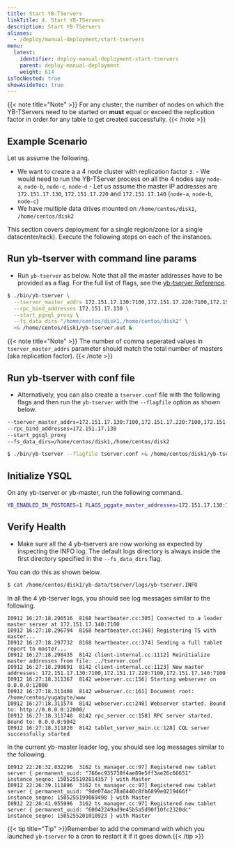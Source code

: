 ```yaml
---
title: Start YB-TServers
linkTitle: 4. Start YB-TServers
description: Start YB-TServers
aliases:
  - /deploy/manual-deployment/start-tservers
menu:
  latest:
    identifier: deploy-manual-deployment-start-tservers
    parent: deploy-manual-deployment
    weight: 614
isTocNested: true
showAsideToc: true
---
```


{{< note title="Note" >}}
For any cluster, the number of nodes on which the YB-TServers need to be started on **must** equal or exceed the replication factor in order for any table to get created successfully.
{{< /note >}}

## Example Scenario
Let us assume the following.

- We want to create a a 4 node cluster with replication factor `3`.
      - We would need to run the YB-TServer process on all the 4 nodes say `node-a`, `node-b`, `node-c`, `node-d`
      - Let us assume the master IP addresses are `172.151.17.130`, `172.151.17.220` and `172.151.17.140` (`node-a`, `node-b`, `node-c`)
- We have multiple data drives mounted on `/home/centos/disk1`, `/home/centos/disk2`

This section covers deployment for a single region/zone (or a single datacenter/rack). Execute the following steps on each of the instances.

## Run yb-tserver with command line params

- Run `yb-tserver` as below. Note that all the master addresses have to be provided as a flag. For the full list of flags, see the [yb-tserver Reference](../../../admin/yb-tserver/).

```sh
$ ./bin/yb-tserver \
  --tserver_master_addrs 172.151.17.130:7100,172.151.17.220:7100,172.151.17.140:7100 \
  --rpc_bind_addresses 172.151.17.130 \
  --start_pgsql_proxy \
  --fs_data_dirs "/home/centos/disk1,/home/centos/disk2" \
  >& /home/centos/disk1/yb-tserver.out &
```

{{< note title="Note" >}}
The number of comma seperated values in `tserver_master_addrs` parameter should match the total number of masters (aka replication factor).
{{< /note >}}

## Run yb-tserver with conf file

- Alternatively, you can also create a `tserver.conf` file with the following flags and then run the `yb-tserver` with the `--flagfile` option as shown below.

```sh
--tserver_master_addrs=172.151.17.130:7100,172.151.17.220:7100,172.151.17.140:7100
--rpc_bind_addresses=172.151.17.130
--start_pgsql_proxy
--fs_data_dirs=/home/centos/disk1,/home/centos/disk2
```

```sh
$ ./bin/yb-tserver --flagfile tserver.conf >& /home/centos/disk1/yb-tserver.out &
```

## Initialize YSQL

On any yb-tserver or yb-master, run the following command.
```sh
YB_ENABLED_IN_POSTGRES=1 FLAGS_pggate_master_addresses=172.151.17.130:7100,172.151.17.220:7100,172.151.17.140:7100 /home/yugabyte/postgres/bin/initdb -D /tmp/yb_pg_initdb_tmp_data_dir -U postgres
```

## Verify Health

- Make sure all the 4 yb-tservers are now working as expected by inspecting the INFO log. The default logs directory is always inside the first directory specified in the `--fs_data_dirs` flag.

You can do this as shown below.

```sh
$ cat /home/centos/disk1/yb-data/tserver/logs/yb-tserver.INFO
```

In all the 4 yb-tserver logs, you should see log messages similar to the following.

```
I0912 16:27:18.296516  8168 heartbeater.cc:305] Connected to a leader master server at 172.151.17.140:7100
I0912 16:27:18.296794  8168 heartbeater.cc:368] Registering TS with master...
I0912 16:27:18.297732  8168 heartbeater.cc:374] Sending a full tablet report to master...
I0912 16:27:18.298435  8142 client-internal.cc:1112] Reinitialize master addresses from file: ../tserver.conf
I0912 16:27:18.298691  8142 client-internal.cc:1123] New master addresses: 172.151.17.130:7100,172.151.17.220:7100,172.151.17.140:7100
I0912 16:27:18.311367  8142 webserver.cc:156] Starting webserver on 0.0.0.0:12000
I0912 16:27:18.311408  8142 webserver.cc:161] Document root: /home/centos/yugabyte/www
I0912 16:27:18.311574  8142 webserver.cc:248] Webserver started. Bound to: http://0.0.0.0:12000/
I0912 16:27:18.311748  8142 rpc_server.cc:158] RPC server started. Bound to: 0.0.0.0:9042
I0912 16:27:18.311828  8142 tablet_server_main.cc:128] CQL server successfully started
```

In the current yb-master leader log, you should see log messages similar to the following.

```
I0912 22:26:32.832296  3162 ts_manager.cc:97] Registered new tablet server { permanent_uuid: "766ec935738f4ae89e5ff3ae26c66651" instance_seqno: 1505255192814357 } with Master
I0912 22:26:39.111896  3162 ts_manager.cc:97] Registered new tablet server { permanent_uuid: "9de074ac78a0440c8fb6899e0219466f" instance_seqno: 1505255199069498 } with Master
I0912 22:26:41.055996  3162 ts_manager.cc:97] Registered new tablet server { permanent_uuid: "60042249ad9e45b5a5d90f10fc2320dc" instance_seqno: 1505255201010923 } with Master
```

{{< tip title="Tip" >}}Remember to add the command with which you launched `yb-tserver` to a cron to restart it if it goes down.{{< /tip >}}<br>
